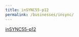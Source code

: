 ```yaml
---
title: inSYNC55-p12
permalink: /businesses/insync/
---
```


[inSYNC55-p12](/files/news-and-media/Issue55-P12.pdf)
